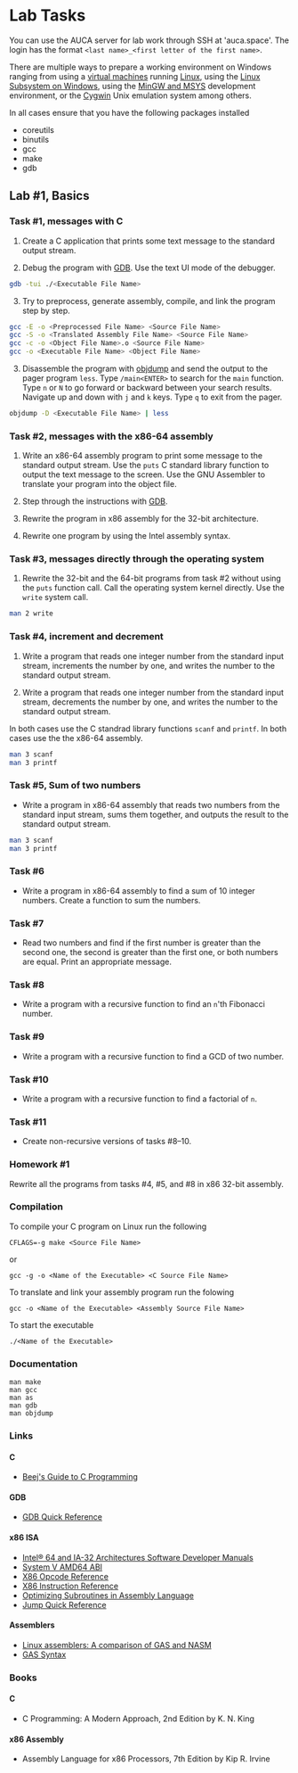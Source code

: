 Lab Tasks
=========

You can use the AUCA server for lab work through SSH at 'auca.space'. The login
has the format `<last name>_<first letter of the first name>`.

There are multiple ways to prepare a working environment on Windows ranging from
using a [virtual machines](https://www.virtualbox.org/wiki/Downloads) running
[Linux](https://www.ubuntu.com), using the [Linux Subsystem on Windows](https://docs.microsoft.com/en-us/windows/wsl/install-win10),
using the [MinGW and MSYS](http://www.mingw.org) development environment, or the
[Cygwin](http://www.cygwin.com) Unix emulation system among others.

In all cases ensure that you have the following packages installed

* coreutils
* binutils
* gcc
* make
* gdb

## Lab #1, Basics

### Task #1, messages with C

1. Create a C application that prints some text message to the standard output
   stream.

2. Debug the program with [GDB](https://www.gnu.org/software/gdb). Use the text
   UI mode of the debugger.

```bash
gdb -tui ./<Executable File Name>
```

3. Try to preprocess, generate assembly, compile, and link the program step by step.

```bash
gcc -E -o <Preprocessed File Name> <Source File Name>
gcc -S -o <Translated Assembly File Name> <Source File Name>
gcc -c -o <Object File Name>.o <Source File Name>
gcc -o <Executable File Name> <Object File Name>
```

3. Disassemble the program with [objdump](https://www.gnu.org/software/binutils)
   and send the output to the pager program `less`. Type `/main<ENTER>` to
   search for the `main` function. Type `n` or `N` to go forward or backward
   between your search results. Navigate up and down with `j` and `k` keys.
   Type `q` to exit from the pager.

```bash
objdump -D <Executable File Name> | less
```

### Task #2, messages with the x86-64 assembly

1. Write an x86-64 assembly program to print some message to the standard output
   stream. Use the `puts` C standard library function to output the text message
   to the screen. Use the GNU Assembler to translate your program into the
   object file.

2. Step through the instructions with [GDB](https://www.gnu.org/software/gdb).

3. Rewrite the program in x86 assembly for the 32-bit architecture.

4. Rewrite one program by using the Intel assembly syntax.

### Task #3, messages directly through the operating system

1. Rewrite the 32-bit and the 64-bit programs from task #2 without using the
`puts` function call. Call the operating system kernel directly. Use the `write`
system call.

```bash
man 2 write
```

### Task #4, increment and decrement

1. Write a program that reads one integer number from the standard input stream,
   increments the number by one, and writes the number to the standard output
   stream.

2. Write a program that reads one integer number from the standard input stream,
   decrements the number by one, and writes the number to the standard output
   stream.

In both cases use the C standrad library functions `scanf` and `printf`. In
both cases use the the x86-64 assembly.

```bash
man 3 scanf
man 3 printf
```

### Task #5, Sum of two numbers

* Write a program in x86-64 assembly that reads two numbers from the standard
  input stream, sums them together, and outputs the result to the standard
  output stream.

```bash
man 3 scanf
man 3 printf
```

### Task #6

* Write a program in x86-64 assembly to find a sum of 10 integer
  numbers. Create a function to sum the numbers.

### Task #7

* Read two numbers and find if the first number is greater than the second one, the second
  is greater than the first one, or both numbers are equal. Print an appropriate message.

### Task #8

* Write a program with a recursive function to find an `n`'th Fibonacci number.

### Task #9

* Write a program with a recursive function to find a GCD of two number.

### Task #10

* Write a program with a recursive function to find a factorial of `n`.

### Task #11

* Create non-recursive versions of tasks #8–10.

### Homework #1

Rewrite all the programs from tasks #4, #5, and #8 in x86 32-bit assembly.

### Compilation

To compile your C program on Linux run the following

    CFLAGS=-g make <Source File Name>

or

    gcc -g -o <Name of the Executable> <C Source File Name>

To translate and link your assembly program run the folowing

    gcc -o <Name of the Executable> <Assembly Source File Name>

To start the executable

    ./<Name of the Executable>

### Documentation

    man make
    man gcc
    man as
    man gdb
    man objdump

### Links

#### C

* [Beej's Guide to C Programming](https://beej.us/guide/bgc)

#### GDB

* [GDB Quick Reference](http://users.ece.utexas.edu/~adnan/gdb-refcard.pdf)

#### x86 ISA

* [Intel® 64 and IA-32 Architectures Software Developer Manuals](https://software.intel.com/en-us/articles/intel-sdm)
* [System V AMD64 ABI](https://software.intel.com/sites/default/files/article/402129/mpx-linux64-abi.pdf)
* [X86 Opcode Reference](http://ref.x86asm.net/index.html)
* [X86 Instruction Reference](http://www.felixcloutier.com/x86)
* [Optimizing Subroutines in Assembly Language](http://www.agner.org/optimize/optimizing_assembly.pdf)
* [Jump Quick Reference](http://unixwiz.net/techtips/x86-jumps.html)

#### Assemblers

* [Linux assemblers: A comparison of GAS and NASM](https://www.ibm.com/developerworks/library/l-gas-nasm/index.html)
* [GAS Syntax](https://en.wikibooks.org/wiki/X86_Assembly/GAS_Syntax)

### Books

#### C

* C Programming: A Modern Approach, 2nd Edition by K. N. King

#### x86 Assembly

* Assembly Language for x86 Processors, 7th Edition by Kip R. Irvine

